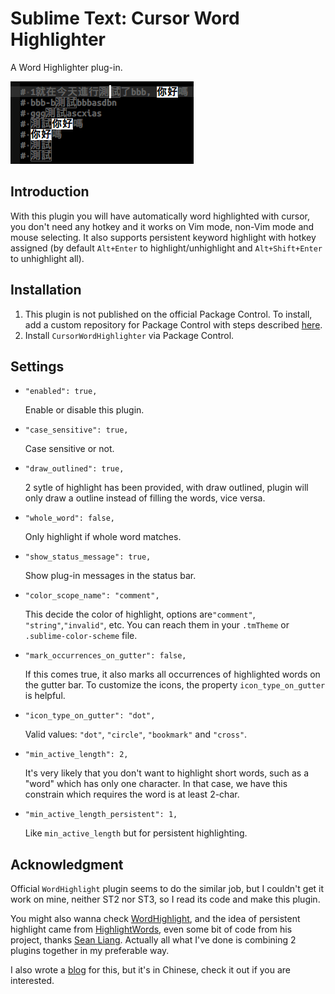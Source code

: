 # Sublime Text: Cursor Word Highlighter

A Word Highlighter plug-in.

![CursorWordHighlighter][screenshot]

## Introduction

With this plugin you will have automatically word highlighted with cursor,
you don't need any hotkey and it works on Vim mode, non-Vim mode and mouse selecting.
It also supports persistent keyword highlight with hotkey assigned
(by default `Alt+Enter` to highlight/unhighlight and `Alt+Shift+Enter` to unhighlight all).

## Installation

1. This plugin is not published on the official Package Control.
   To install, add a custom repository for Package Control with steps described
   [here](https://github.com/jfcherng-sublime/ST-my-package-control/blob/master/README.md#usage).
1. Install `CursorWordHighlighter` via Package Control.

## Settings

- `"enabled": true,`

  Enable or disable this plugin.

- `"case_sensitive": true,`

  Case sensitive or not.

- `"draw_outlined": true,`

  2 sytle of highlight has been provided, with draw outlined,
  plugin will only draw a outline instead of filling the words, vice versa.

- `"whole_word": false,`

  Only highlight if whole word matches.

- `"show_status_message": true,`

  Show plug-in messages in the status bar.

- `"color_scope_name": "comment",`

  This decide the color of highlight, options are`"comment"`, `"string"`,`"invalid"`, etc.
  You can reach them in your `.tmTheme` or `.sublime-color-scheme` file.

- `"mark_occurrences_on_gutter": false,`

  If this comes true, it also marks all occurrences of highlighted words on the gutter bar.
  To customize the icons, the property `icon_type_on_gutter` is helpful.

- `"icon_type_on_gutter": "dot",`

  Valid values: `"dot"`, `"circle"`, `"bookmark"` and `"cross"`.

- `"min_active_length": 2,`

  It's very likely that you don't want to highlight short words, such as a "word" which has only one character.
  In that case, we have this constrain which requires the word is at least 2-char.

- `"min_active_length_persistent": 1,`

  Like `min_active_length` but for persistent highlighting.

## Acknowledgment

Official `WordHighlight` plugin seems to do the similar job,
but I couldn't get it work on mine, neither ST2 nor ST3, so I read its code and make this plugin.

You might also wanna check [WordHighlight][2], and the idea of persistent highlight came from [HighlightWords][3],
even some bit of code from his project, thanks [Sean Liang][4].
Actually all what I've done is combining 2 plugins together in my preferable way.

I also wrote a [blog][5] for this, but it's in Chinese, check it out if you are interested.

[screenshot]: https://raw.githubusercontent.com/jfcherng-sublime/ST-CursorWordHighlighter/chinese/docs/images/screenshot.png
[2]: https://github.com/SublimeText/WordHighlight
[3]: https://github.com/seanliang/HighlightWords
[4]: http://weibo.com/seanliang
[5]: http://www.ownself.org/blog/2014/cursor-word-highlighter-for-sublime-text.html
